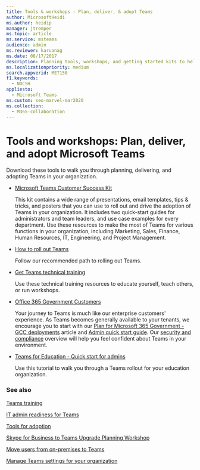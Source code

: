 ```yaml
---
title: Tools & workshops - Plan, deliver, & adopt Teams
author: MicrosoftHeidi
ms.author: heidip
manager: jtremper
ms.topic: article
ms.service: msteams
audience: admin
ms.reviewer: karuanag
ms.date: 08/17/2017
description: Planning tools, workshops, and getting started kits to help organizations get started with Microsoft Teams.
ms.localizationpriority: medium
search.appverid: MET150
f1.keywords: 
  - NOCSH
appliesto: 
  - Microsoft Teams
ms.custom: seo-marvel-mar2020
ms.collection: 
  - M365-collaboration
---
```


# Tools and workshops: Plan, deliver, and adopt Microsoft Teams

Download these tools to walk you through planning, delivering, and adopting Teams in your organization.


- [Microsoft Teams Customer Success Kit](https://aka.ms/TeamsCustomerSuccess)

    This kit contains a wide range of presentations, email templates, tips & tricks, and posters that you can use to roll out and drive the adoption of Teams in your organization. It includes two quick-start guides for administrators and team leaders, and use case examples for every department. Use these resources to make the most of Teams for various functions in your organization, including Marketing, Sales, Finance, Human Resources, IT, Engineering, and Project Management.

- [How to roll out Teams](./deploy-overview.md)

    Follow our recommended path to rolling out Teams.


- [Get Teams technical training](itadmin-readiness.md)

    Use these technical training resources to educate yourself, teach others, or run workshops.

- [Office 365 Government Customers](plan-for-government-gcc.md)

   Your journey to Teams is much like our enterprise customers' experience. As Teams becomes generally available to your tenants, we encourage you to start with our [Plan for Microsoft 365 Government - GCC deployments](plan-for-government-gcc.md) article and [Admin quick start guide](https://download.microsoft.com/download/F/3/9/F39B4F10-5720-4516-87E1-91E5A5678EFB/MicrosoftTeams-AdminQuickStart-EnableTeams.docx). Our [security and compliance](security-compliance-overview.md) overview will help you feel confident about Teams in your environment.

- [Teams for Education - Quick start for admins](./teams-quick-start-edu.yml)

    Use this tutorial to walk you through a Teams rollout for your education organization.

### See also

[Teams training](training-microsoft-teams-landing-page.md)

[IT admin readiness for Teams](itadmin-readiness.md)

[Tools for adoption](adopt-tools-and-downloads.md)

[Skype for Business to Teams Upgrade Planning Workshop](https://www.microsoft.com/microsoft-365/partners/intelligentcommunications/skype-for-business-teams)

[Move users from on-premises to Teams](/skypeforbusiness/hybrid/move-users-from-on-premises-to-teams)

[Manage Teams settings for your organization](enable-features-office-365.md)
